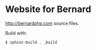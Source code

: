 Website for Bernard
===================

http://bernardphp.com source files.

Build with:

``` bash
$ sphinx-build . _build
```
